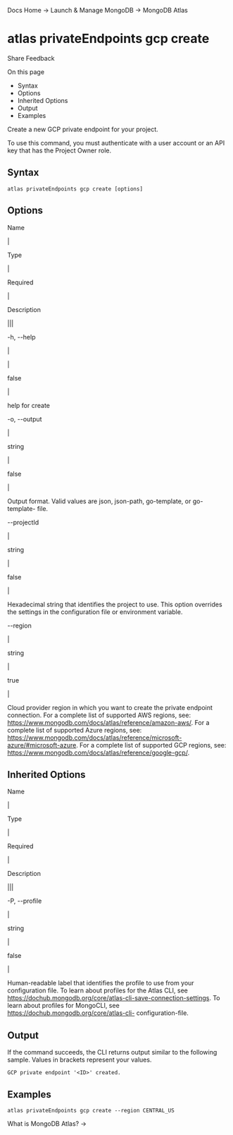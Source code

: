 Docs Home → Launch & Manage MongoDB → MongoDB Atlas

# atlas privateEndpoints gcp create

Share Feedback

On this page

  * Syntax
  * Options
  * Inherited Options
  * Output
  * Examples

Create a new GCP private endpoint for your project.

To use this command, you must authenticate with a user account or an API key
that has the Project Owner role.

## Syntax

    
    
    atlas privateEndpoints gcp create [options]  
      
  
## Options

Name

|

Type

|

Required

|

Description  
  
|||  
  
-h, --help

|

|

false

|

help for create  
  
-o, --output

|

string

|

false

|

Output format. Valid values are json, json-path, go-template, or go-template-
file.  
  
\--projectId

|

string

|

false

|

Hexadecimal string that identifies the project to use. This option overrides
the settings in the configuration file or environment variable.  
  
\--region

|

string

|

true

|

Cloud provider region in which you want to create the private endpoint
connection. For a complete list of supported AWS regions, see:
https://www.mongodb.com/docs/atlas/reference/amazon-aws/. For a complete list
of supported Azure regions, see:
https://www.mongodb.com/docs/atlas/reference/microsoft-azure/#microsoft-azure.
For a complete list of supported GCP regions, see:
https://www.mongodb.com/docs/atlas/reference/google-gcp/.  
  
## Inherited Options

Name

|

Type

|

Required

|

Description  
  
|||  
  
-P, --profile

|

string

|

false

|

Human-readable label that identifies the profile to use from your
configuration file. To learn about profiles for the Atlas CLI, see
https://dochub.mongodb.org/core/atlas-cli-save-connection-settings. To learn
about profiles for MongoCLI, see https://dochub.mongodb.org/core/atlas-cli-
configuration-file.  
  
## Output

If the command succeeds, the CLI returns output similar to the following
sample. Values in brackets represent your values.

    
    
    GCP private endpoint '<ID>' created.  
      
  
## Examples

    
    
    atlas privateEndpoints gcp create --region CENTRAL_US  
      
  
What is MongoDB Atlas? →

